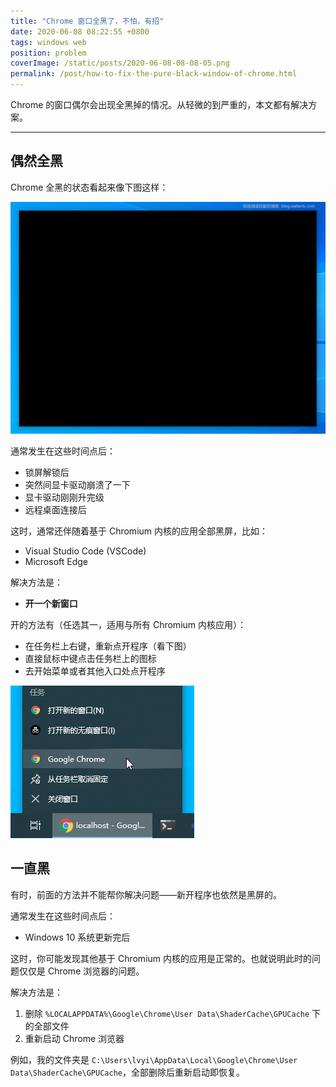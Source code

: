 ```yaml
---
title: "Chrome 窗口全黑了，不怕，有招"
date: 2020-06-08 08:22:55 +0800
tags: windows web
position: problem
coverImage: /static/posts/2020-06-08-08-08-05.png
permalink: /post/how-to-fix-the-pure-black-window-of-chrome.html
---
```


Chrome 的窗口偶尔会出现全黑掉的情况。从轻微的到严重的，本文都有解决方案。

---

<div id="toc"></div>

## 偶然全黑

Chrome 全黑的状态看起来像下图这样：

![Chrome 全黑](/static/posts/2020-06-08-08-08-05.png)

通常发生在这些时间点后：

- 锁屏解锁后
- 突然间显卡驱动崩溃了一下
- 显卡驱动刚刚升完级
- 远程桌面连接后

这时，通常还伴随着基于 Chromium 内核的应用全部黑屏，比如：

- Visual Studio Code (VSCode)
- Microsoft Edge

解决方法是：

- **开一个新窗口**

开的方法有（任选其一，适用与所有 Chromium 内核应用）：

- 在任务栏上右键，重新点开程序（看下图）
- 直接鼠标中键点击任务栏上的图标
- 去开始菜单或者其他入口处点开程序

![新开一个窗口](/static/posts/2020-06-08-08-14-50.png)

## 一直黑

有时，前面的方法并不能帮你解决问题——新开程序也依然是黑屏的。

通常发生在这些时间点后：

- Windows 10 系统更新完后

这时，你可能发现其他基于 Chromium 内核的应用是正常的。也就说明此时的问题仅仅是 Chrome 浏览器的问题。

解决方法是：

1. 删除 `%LOCALAPPDATA%\Google\Chrome\User Data\ShaderCache\GPUCache` 下的全部文件
2. 重新启动 Chrome 浏览器

例如，我的文件夹是 `C:\Users\lvyi\AppData\Local\Google\Chrome\User Data\ShaderCache\GPUCache`，全部删除后重新启动即恢复。


